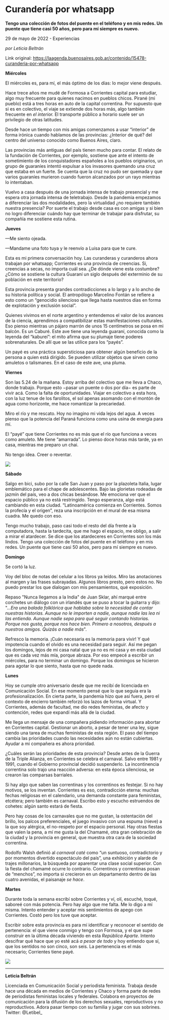 # Curandería por whatsapp

**Tengo una colección de fotos del puente en el teléfono y en mis redes. Un puente que tiene casi 50 años, pero para mí siempre es nuevo.**

29 de mayo de 2022 - Experiencias

_por Leticia Beltrán_

Link original: https://laagenda.buenosaires.gob.ar/contenido/15478-curanderia-por-whatsapp



**Miércoles**




El miércoles es, para mí, el más óptimo de los días: lo mejor viene después.




Hace trece años me mudé de Formosa a Corrientes capital para estudiar, algo muy frecuente para quienes nacimos en pueblos chicos. Pirané (mi pueblo) está a tres horas en auto de la capital correntina. Por supuesto que si es en colectivo, el viaje se extiende dos horas más, algo también frecuente en *el interior.* El transporte público a horario suele ser un privilegio de otras latitudes.




Desde hace un tiempo con mis amigas comenzamos a usar “interior” de forma irónica cuando hablamos de las provincias: ¿Interior de qué? del centro del universo conocido como Buenos Aires, claro.




Las provincias más antiguas del país tienen mucho para contar. El relato de la fundación de Corrientes, por ejemplo, sostiene que ante el intento de sometimiento de los conquistadores españoles a los pueblos originarios, un grupo de guaraníes intentó expulsar a los invasores quemando una cruz que estaba en un fuerte. Se cuenta que la cruz no pudo ser quemada y que varios guaraníes murieron cuando fueron alcanzados por un rayo mientras lo intentaban.




Vuelvo a casa después de una jornada intensa de trabajo presencial y me espera otra jornada intensa de teletrabajo. Desde la pandemia empezamos a diferenciar las dos modalidades, pero la virtualidad ¿no requiere también nuestra presencia? Por suerte el trabajo desde casa es con amigas y si bien no logro diferenciar cuándo hay que terminar de trabajar para disfrutar, su compañía me sostiene esta rutina.




**Jueves**




—Me siento ojeada.




—Mandame una foto tuya y le reenvío a Luisa para que te cure.




Esta es mi primera conversación hoy. Las curanderas y curanderos ahora trabajan por whatsapp; Corrientes es una provincia de creencias. Si, creencias a secas, no importa cuál sea. ¿De dónde viene esta costumbre? ¿Cómo se sostiene la cultura Guaraní un siglo después del exterminio de su población en este territorio?




Esta provincia presenta grandes contradicciones a lo largo y a lo ancho de su historia política y social. El antropólogo Marcelino Fontán se refiere a esto como un “genocidio silencioso que llega hasta nuestros días en forma de explotación y exclusión social”.




Quienes vivimos en el norte argentino y entendemos el valor de los avances de la ciencia, aprendimos a compatibilizar estas manifestaciones culturales. Eso pienso mientras un pájaro marrón de unos 15 centímetros se posa en mi balcón. Es un Caburé. Este ave tiene una leyenda guaraní, conocida como la leyenda del “kabureí”: el mito afirma que su plumaje tiene poderes sobrenaturales. De allí que se las utilice para los “payés”.




Un payé es una práctica supersticiosa para obtener algún beneficio de la persona a quien está dirigido. Se pueden utilizar objetos que sirven como amuletos o talismanes. En el caso de este ave, una pluma.




**Viernes**




Son las 5.24 de la mañana. Estoy arriba del colectivo que me lleva a Chaco, donde trabajo. Porque esto −pasar un puente o dos por día− es parte de vivir acá. Como la falta de oportunidades. Viajar en colectivo a esta hora, con la luz tenue de los farolitos, el sol apenas asomando con el montón de agua como horizonte, me hace romantizar la precariedad.




Miro el río y me rescato. Hoy no imagino mi vida lejos del agua. A veces pienso que la potencia del Paraná funciona como una usina de energía para mí.




El “payé” que tiene Corrientes no es más que el río que funciona a veces como amuleto. Me tiene “amarrada”. Lo pienso doce horas más tarde, ya en casa, mientras me preparo un chai.




No tengo idea. Creer o reventar.




![](https://cdn.feater.me/files/images/254424/bb7c9e44-8f33-45db-ba78-7194a509fc03.png)




**Sábado**




Salgo en bici, subo por la calle San Juan y paso por la plazoleta Italia, lugar emblemático para el chape de adolescentes. Bajo las glorietas rodeadas de jazmín del país, veo a dos chicas besándose. Me emociona ver que el espacio público ya no está restringido. Tengo esperanza, algo está cambiando en esta ciudad. “Latinoamérica comienza en Corrientes. Somos la profecía y el origen”, reza una inscripción en el mural de esa misma cuadra. Me quedo con eso.




Tengo mucho trabajo, paso casi todo el resto del día frente a la computadora, hasta la tardecita, que me hago el espacio, me obligo, a salir a mirar el atardecer. Se dice que los atardeceres en Corrientes son los más lindos. Tengo una colección de fotos del puente en el teléfono y en mis redes. Un puente que tiene casi 50 años, pero para mí siempre es nuevo.




**Domingo**




Se cortó la luz.




Voy del bloc de notas del celular a los libros ya leídos. Miro las anotaciones al margen y las frases subrayadas. Algunos libros presto, pero estos no. No puedo prestar los que dialogan con mis pensamientos, qué exposición.




Repaso "Nunca llegamos a la India" de Juan Sklar, ahí marqué entre corchetes un diálogo con un irlandés que se puso a tocar la guitarra y dijo: ".*..Era una balada folklórica que hablaba sobre la necesidad de contar nuestras historias. Aunque no le importen a nadie, aunque nadie las lea ni las entienda. Aunque nadie sepa para qué seguir contando historias. Porque nos gusta, porque nos hace bien. Primero a nosotros, después a nuestros amigos. Quizás a nadie más*".




Refresco la memoria. ¡Cuán necesaria es la memoria para vivir! Y qué impotencia cuando el olvido es una necesidad para seguir. Así me pegan los domingos, lejos de mi casa natal que ya no es mi casa y en esta ciudad que es cada vez más mía, porque abraza. Por eso empecé a escribir un miércoles, para no terminar un domingo. Porque los domingos se hicieron para agotar lo que siento, hasta que no quede nada.




**Lunes**




Hoy se cumple otro aniversario desde que me recibí de licenciada en Comunicación Social. En ese momento pensé que lo que seguía era la profesionalización. En cierta parte, la pandemia hizo que así fuera, pero el contexto de encierro también reforzó los lazos de forma virtual. Y Corrientes, además de facultad, me dio redes feministas, de afecto y contención, redes que expandí más allá de la ciudad.




Me llega un mensaje de una compañera pidiendo información para abortar en Corrientes capital. Gestionar un aborto, a pesar de tener una ley, sigue siendo una tarea de muchas feministas de esta región. El paso del tiempo cambia las prioridades cuando las necesidades aún no están cubiertas. Ayudar a mi compañera es ahora prioridad.




¿Cuáles serán las prioridades de esta provincia? Desde antes de la Guerra de la Triple Alianza, en Corrientes se celebra el carnaval. Salvo entre 1981 y 1991, cuando el Gobierno provincial decidió suspenderlo. La incontinencia correntina solo trajo una reacción adversa: en esta época silenciosa, se crearon las comparsas barriales.




Si hay algo que saben las correntinas y los correntinos es festejar. Si no hay motivos, se los inventan. Corrientes es eso, contradicción eterna: muchas fechas religiosas en el calendario, una demanda constante para feministas, etcétera; pero también es carnaval. Escribo esto y escucho estruendos de cohetes: algún santo estará de fiesta.




Pero hay cosas de los carnavales que no me gustan, la ostentación del brillo, los palcos preferenciales, el juego invasivo con una espuma (nieve) a la que soy alérgica, el no-respeto por el espacio personal. Hay otras fiestas que valen la pena, a mí me gusta la del Chamamé, otra gran celebración de la ciudad y la provincia en general, que muestra otra cara de la sociedad correntina.




Rodolfo Walsh definió al *carnaval caté* como “un suntuoso, contradictorio y por momentos divertido espectáculo del país”, una exhibición y alarde de trajes millonarios, la búsqueda por aparentar una clase social superior. Con la fiesta del chamamé ocurre lo contrario. Correntinos y correntinas posan de “menchos”, no importa si crecieron en un departamento dentro de las cuatro avenidas, el paisanaje *se hace*.




**Martes**




Durante toda la semana escribí sobre Corrientes y ví, olí, escuché, toqué, saboreé con más potencia. Pero hay algo que me falta. Me lo digo a mí misma. Intento entender y aceptar mis sentimientos de apego con Corrientes. Costó pero los tuve que aceptar.




Escribir sobre esta provincia es para mí identificar y reconocer el sentido de pertenencia: el que viene conmigo y tengo con Formosa, y el que supe construir en la última década viviendo en esta *República Aparte*. Intento descifrar qué hace que yo esté acá *a pesar de todo* y hoy entiendo que sí, que los sentidos no son cinco, son seis. La pertenencia es el más necesario; Corrientes tiene payé.




[![](https://img.youtube.com/vi/K3j-CUDc6Qg/0.jpg)](https://www.youtube.com/watch?v=K3j-CUDc6Qg)




---




**Leticia Beltrán**




Licenciada en Comunicación Social y periodista feminista. Trabaja desde hace una década en medios de Corrientes y Chaco y forma parte de redes de periodistas feministas locales y federales. Colabora en proyectos de comunicación para la difusión de los derechos sexuales, reproductivos y no reproductivos. Adora pasar tiempo con su familia y jugar con sus sobrines. Twitter: @Letibel\_



